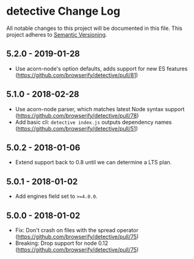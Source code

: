# detective Change Log

All notable changes to this project will be documented in this file. This project adheres
to [Semantic Versioning](http://semver.org/).

## 5.2.0 - 2019-01-28

* Use acorn-node's option defaults, adds support for new ES features (https://github.com/browserify/detective/pull/81)

## 5.1.0 - 2018-02-28

* Use acorn-node parser, which matches latest Node syntax support (https://github.com/browserify/detective/pull/78)
* Add basic cli: `detective index.js` outputs dependency names (https://github.com/browserify/detective/pull/51)

## 5.0.2 - 2018-01-06

* Extend support back to 0.8 until we can determine a LTS plan.

## 5.0.1 - 2018-01-02

* Add engines field set to `>=4.0.0`.

## 5.0.0 - 2018-01-02

* Fix: Don't crash on files with the spread operator (https://github.com/browserify/detective/pull/75)
* Breaking: Drop support for node 0.12 (https://github.com/browserify/detective/pull/75)
